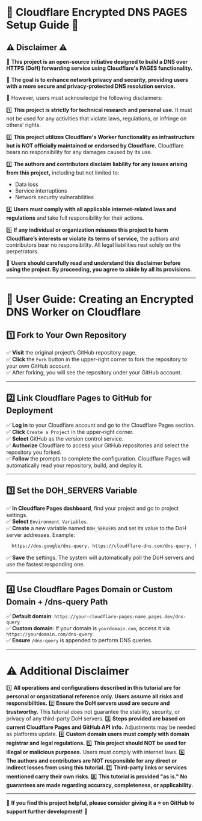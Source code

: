    # 🚀 Cloudflare Encrypted DNS PAGES Setup Guide 🚀

## ⚠ Disclaimer ⚠

🔹 **This project is an open-source initiative designed to build a DNS over HTTPS (DoH) forwarding service using Cloudflare's PAGES functionality.**

🔹 **The goal is to enhance network privacy and security, providing users with a more secure and privacy-protected DNS resolution service.**

📌 However, users must acknowledge the following disclaimers:

1️⃣ **This project is strictly for technical research and personal use.** It must not be used for any activities that violate laws, regulations, or infringe on others' rights.

2️⃣ **This project utilizes Cloudflare's Worker functionality as infrastructure but is NOT officially maintained or endorsed by Cloudflare.** Cloudflare bears no responsibility for any damages caused by its use.

3️⃣ **The authors and contributors disclaim liability for any issues arising from this project,** including but not limited to:
   - Data loss
   - Service interruptions
   - Network security vulnerabilities

4️⃣ **Users must comply with all applicable internet-related laws and regulations** and take full responsibility for their actions.

5️⃣ **If any individual or organization misuses this project to harm Cloudflare’s interests or violate its terms of service,** the authors and contributors bear no responsibility. All legal liabilities rest solely on the perpetrators.

📢 **Users should carefully read and understand this disclaimer before using the project. By proceeding, you agree to abide by all its provisions.**

---

# 📖 User Guide: Creating an Encrypted DNS Worker on Cloudflare

## 1️⃣ Fork to Your Own Repository

✅ **Visit** the original project’s GitHub repository page.  
✅ **Click** the `Fork` button in the upper-right corner to fork the repository to your own GitHub account.  
✅ After forking, you will see the repository under your GitHub account.

---

## 2️⃣ Link Cloudflare Pages to GitHub for Deployment

✅ **Log in** to your Cloudflare account and go to the Cloudflare Pages section.  
✅ **Click** `Create a Project` in the upper-right corner.  
✅ **Select** GitHub as the version control service.  
✅ **Authorize** Cloudflare to access your GitHub repositories and select the repository you forked.  
✅ **Follow** the prompts to complete the configuration. Cloudflare Pages will automatically read your repository, build, and deploy it.

---

## 3️⃣ Set the DOH_SERVERS Variable

✅ **In Cloudflare Pages dashboard**, find your project and go to project settings.  
✅ **Select** `Environment Variables`.  
✅ **Create** a new variable named `DOH_SERVERS` and set its value to the DoH server addresses. Example:
```bash
  https://dns.google/dns-query, https://cloudflare-dns.com/dns-query, https://dns.quad9.net/dns-query
```
✅ **Save** the settings. The system will automatically poll the DoH servers and use the fastest responding one.

---

## 4️⃣ Use Cloudflare Pages Domain or Custom Domain + /dns-query Path

✅ **Default domain**: `https://your-cloudflare-pages-name.pages.dev/dns-query`  
✅ **Custom domain**: If your domain is `yourdomain.com`, access it via `https://yourdomain.com/dns-query`  
✅ **Ensure** `/dns-query` is appended to perform DNS queries.

---

# ⚠ Additional Disclaimer

1️⃣ **All operations and configurations described in this tutorial are for personal or organizational reference only. Users assume all risks and responsibilities.**
2️⃣ **Ensure the DoH servers used are secure and trustworthy.** This tutorial does not guarantee the stability, security, or privacy of any third-party DoH servers.
3️⃣ **Steps provided are based on current Cloudflare Pages and GitHub API info.** Adjustments may be needed as platforms update.
4️⃣ **Custom domain users must comply with domain registrar and legal regulations.**
5️⃣ **This project should NOT be used for illegal or malicious purposes.** Users must comply with internet laws.
6️⃣ **The authors and contributors are NOT responsible for any direct or indirect losses from using this tutorial.**
7️⃣ **Third-party links or services mentioned carry their own risks.**
8️⃣ **This tutorial is provided "as is." No guarantees are made regarding accuracy, completeness, or applicability.**

---

📌 **If you find this project helpful, please consider giving it a ⭐ on GitHub to support further development!** 🚀

